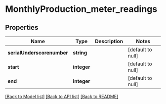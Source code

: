 # MonthlyProduction_meter_readings

## Properties
Name | Type | Description | Notes
------------ | ------------- | ------------- | -------------
**serialUnderscorenumber** | **string** |  | [default to null]
**start** | **integer** |  | [default to null]
**end** | **integer** |  | [default to null]

[[Back to Model list]](../README.md#documentation-for-models) [[Back to API list]](../README.md#documentation-for-api-endpoints) [[Back to README]](../README.md)


